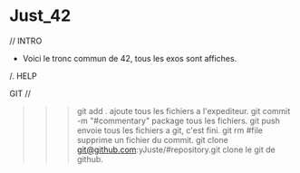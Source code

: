 # Just_42

// INTRO

* Voici le tronc commun de 42, tous les exos sont affiches.

/. HELP

GIT //

>>> git add .
	ajoute tous les fichiers a l'expediteur.
>>> git commit -m "#commentary"
	package tous les fichiers.
>>> git push
	envoie tous les fichiers a git, c'est fini.
>>> git rm #file
	supprime un fichier du commit.
>>> git clone git@github.com:yJuste/#repository.git
	clone le git de github.
